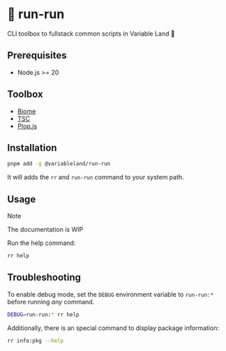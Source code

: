 # 🦊 run-run

CLI toolbox to fullstack common scripts in Variable Land 👊

## Prerequisites

- Node.js >= 20

## Toolbox

- [Biome](https://biomejs.dev)
- [TSC](https://www.typescriptlang.org)
- [Plop.js](https://plopjs.com)

## Installation

```sh
pnpm add -g @variableland/run-run
```

It will adds the `rr` and `run-run` command to your system path.

## Usage

> [!NOTE]
> The documentation is WIP

Run the help command:

```sh
rr help
```

## Troubleshooting

To enable debug mode, set the `DEBUG` environment variable to `run-run:*` before running *any* command.

```sh
DEBUG=run-run:* rr help
```

Additionally, there is an special command to display package information:

```sh
rr info:pkg --help
```
